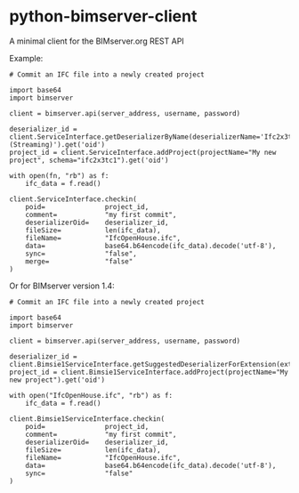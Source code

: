 # python-bimserver-client
A minimal client for the BIMserver.org REST API

Example:

    # Commit an IFC file into a newly created project
    
    import base64
    import bimserver
        
    client = bimserver.api(server_address, username, password)

    deserializer_id = client.ServiceInterface.getDeserializerByName(deserializerName='Ifc2x3tc1 (Streaming)').get('oid')
    project_id = client.ServiceInterface.addProject(projectName="My new project", schema="ifc2x3tc1").get('oid')

    with open(fn, "rb") as f:
        ifc_data = f.read()
        
    client.ServiceInterface.checkin(
        poid=               project_id,
        comment=            "my first commit",
        deserializerOid=    deserializer_id,
        fileSize=           len(ifc_data),
        fileName=           "IfcOpenHouse.ifc",
        data=               base64.b64encode(ifc_data).decode('utf-8'),
        sync=               "false",
        merge=              "false"
    )

Or for BIMserver version 1.4:

    # Commit an IFC file into a newly created project
    
    import base64
    import bimserver
    
    client = bimserver.api(server_address, username, password)
    
    deserializer_id = client.Bimsie1ServiceInterface.getSuggestedDeserializerForExtension(extension="ifc").get('oid')
    project_id = client.Bimsie1ServiceInterface.addProject(projectName="My new project").get('oid')
    
    with open("IfcOpenHouse.ifc", "rb") as f:
        ifc_data = f.read()
        
    client.Bimsie1ServiceInterface.checkin(
        poid=               project_id,
        comment=            "my first commit",
        deserializerOid=    deserializer_id,
        fileSize=           len(ifc_data),
        fileName=           "IfcOpenHouse.ifc",
        data=               base64.b64encode(ifc_data).decode('utf-8'),
        sync=               "false"
    )
